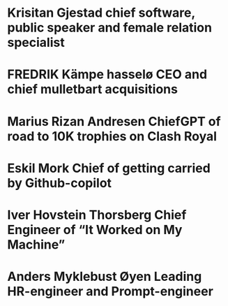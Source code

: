 # Krisitan Gjestad chief software, public speaker and female relation specialist

# FREDRIK Kämpe hasselø CEO and chief mulletbart acquisitions

# Marius Rizan Andresen ChiefGPT of road to 10K trophies on Clash Royal

# Eskil Mork Chief of getting carried by Github-copilot 

# Iver Hovstein Thorsberg Chief Engineer of “It Worked on My Machine”

# Anders Myklebust Øyen Leading HR-engineer and Prompt-engineer
